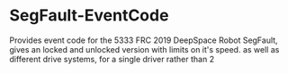 # SegFault-EventCode
Provides event code for the 5333 FRC 2019 DeepSpace Robot SegFault, gives an locked and unlocked version with limits on it's speed. as well as different drive systems, for a single driver rather than 2
